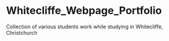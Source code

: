 # Whitecliffe_Webpage_Portfolio
Collection of various students work while studying in Whitecliffe, Christchurch
